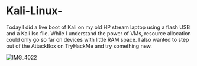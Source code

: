# Kali-Linux-

Today I did a live boot of Kali on my old HP stream laptop using a flash USB and a Kali Iso file.
While I understand the power of VMs, resource allocation could only go so far on devices with little RAM space. I also wanted to step out of the AttackBox on TryHackMe and try something new. 


![IMG_4022](https://github.com/user-attachments/assets/ef028489-8d6c-405d-a271-a819923bcc05)
